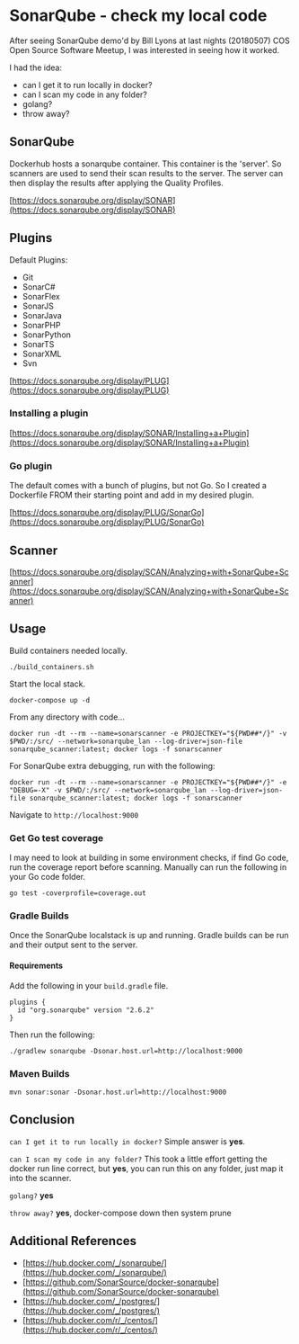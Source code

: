 # SonarQube - check my local code

After seeing SonarQube demo'd by Bill Lyons at last nights (20180507) COS Open Source Software Meetup, I was interested in seeing how it worked.

I had the idea:

- can I get it to run locally in docker?
- can I scan my code in any folder?
- golang?
- throw away?

## SonarQube

Dockerhub hosts a sonarqube container. This container is the 'server'. So scanners are used to send their scan results to the server. The server can then display the results after applying the Quality Profiles.

[https://docs.sonarqube.org/display/SONAR](https://docs.sonarqube.org/display/SONAR)

## Plugins

Default Plugins:

- Git
- SonarC#
- SonarFlex
- SonarJS
- SonarJava
- SonarPHP
- SonarPython
- SonarTS
- SonarXML
- Svn

[https://docs.sonarqube.org/display/PLUG](https://docs.sonarqube.org/display/PLUG)

### Installing a plugin

[https://docs.sonarqube.org/display/SONAR/Installing+a+Plugin](https://docs.sonarqube.org/display/SONAR/Installing+a+Plugin)

### Go plugin

The default comes with a bunch of plugins, but not Go. So I created a Dockerfile FROM their starting point and add in my desired plugin.

[https://docs.sonarqube.org/display/PLUG/SonarGo](https://docs.sonarqube.org/display/PLUG/SonarGo)

## Scanner

[https://docs.sonarqube.org/display/SCAN/Analyzing+with+SonarQube+Scanner](https://docs.sonarqube.org/display/SCAN/Analyzing+with+SonarQube+Scanner)

## Usage

Build containers needed locally.

```none
./build_containers.sh
```

Start the local stack.

```none
docker-compose up -d
```

From any directory with code...

```none
docker run -dt --rm --name=sonarscanner -e PROJECTKEY="${PWD##*/}" -v $PWD/:/src/ --network=sonarqube_lan --log-driver=json-file sonarqube_scanner:latest; docker logs -f sonarscanner
```

For SonarQube extra debugging, run with the following:

```none
docker run -dt --rm --name=sonarscanner -e PROJECTKEY="${PWD##*/}" -e "DEBUG=-X" -v $PWD/:/src/ --network=sonarqube_lan --log-driver=json-file sonarqube_scanner:latest; docker logs -f sonarscanner
```

Navigate to `http://localhost:9000`

### Get Go test coverage

I may need to look at building in some environment checks, if find Go code, run the coverage report before scanning. Manually can run the following in your Go code folder.

```none
go test -coverprofile=coverage.out
```

### Gradle Builds

Once the SonarQube localstack is up and running. Gradle builds can be run and their output sent to the server.

#### Requirements

Add the following in your `build.gradle` file.

```none
plugins {
  id "org.sonarqube" version "2.6.2"
}
```

Then run the following:

```none
./gradlew sonarqube -Dsonar.host.url=http://localhost:9000
```

### Maven Builds

```none
mvn sonar:sonar -Dsonar.host.url=http://localhost:9000
```

## Conclusion

`can I get it to run locally in docker?` Simple answer is **yes**.

`can I scan my code in any folder?` This took a little effort getting the docker run line correct, but **yes**, you can run this on any folder, just map it into the scanner.

`golang?` **yes**

`throw away?` **yes**, docker-compose down then system prune

## Additional References

- [https://hub.docker.com/_/sonarqube/](https://hub.docker.com/_/sonarqube/)
- [https://github.com/SonarSource/docker-sonarqube](https://github.com/SonarSource/docker-sonarqube)
- [https://hub.docker.com/_/postgres/](https://hub.docker.com/_/postgres/)
- [https://hub.docker.com/r/_/centos/](https://hub.docker.com/r/_/centos/)
